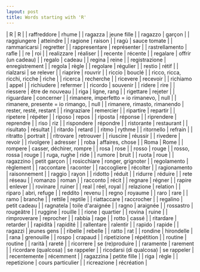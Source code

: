 ```yaml
---
layout: post
title: Words starting with 'R'
---
```

| R | R |
| raffreddore | rhume |
| ragazza | jeune fille |
| ragazzo | garçon |
| raggiungere | atteindre |
| ragione | raison |
| ragù | sauce tomate |
| rammaricarsi | regretter |
| rappresentare | représenter |
| rastrellamento | rafle |
| re | roi |
| realizzare | réaliser |
| recente | récente |
| regalare | offrir (un cadeau) |
| regalo | cadeau |
| regina | reine |
| registrazione | enregistrement |
| regola | règle |
| regolare | régulier |
| restio | rétif |
| rialzarsi | se relever |
| riaprire | rouvrir |
| riccio | bouclé |
| ricco, ricca, ricchi, ricche | riche |
| ricerca | recherche |
| ricevere | recevoir |
| richiamo | appel |
| richiudere | refermer |
| ricordo | souvenir |
| ridere | rire |
| riessere | être de nouveau |
| riga | ligne, rang |
| rigettare | rejeter |
| riguardare | concerner |
| rimanere, imperfetto = io rimanevo, | null |
| rimanere, presente = io rimango, | null |
| rimanere, rimasto, rimanendo | rester, resté, restant |
| ringraziare | remercier |
| ripartire | repartir |
| ripetere | répéter |
| riposo | repos |
| riposta | réponse |
| riprendere | reprendre |
| riso | riz |
| rispondere | répondre |
| ristorante | restaurant |
| risultato | résultat |
| ritardo | retard |
| ritmo | rythme |
| ritornello | refrain |
| ritratto | portrait |
| ritrovare | retrouver |
| riuscire | réussir |
| rivedere | revoir |
| rivolgere | adresser |
| roba | affaires, chose |
| Roma | Rome |
| rompere | casser, déchirer, rompre |
| rosa | rose |
| rosso | rouge |
| rosso, rossa | rouge |
| ruga, rughe | ride |
| rumore | bruit |
| ruota | roue |
| ragazzino | petit garçon |
| rosicchiare | ronger, grignoter |
| regolamento | règlement |
| raccontare | raconter |
| raccogliere | récolter |
| ragionamento | raisonnement |
| raggio | rayon |
| ridotto | réduit |
| ridurre | réduire |
| rete | réseau |
| romanzo | roman |
| racconto | récit |
| regnare | régner |
| rapire | enlever |
| rovinare | ruiner |
| real | réel, royal |
| relazione | relation |
| riparo | abri, refuge |
| reddito | revenu |
| regno | royaume |
| raro | rare |
| ramo | branche |
| rettile | reptile |
| riattaccare | raccrocher |
| regalino | petit cadeau |
| ragnatela | toile d'araignée |
| ragno | araignée |
| rossastro | rougeâtre |
| ruggine | rouille |
| rione | quartier |
| rovina | ruine |
| rimproverare | reprocher |
| rabbia | rage |
| rotto | cassé |
| ritardare | retarder |
| rapidità | rapidité |
| rallentare | ralentir |
| rapido | rapide |
| ragazzi | jeunes gens |
| ribelle | rebelle |
| ratto | rat |
| rondine | hirondelle |
| rana | grenouille |
| rospo | crapaud |
| ripetizione | répétition |
| routine | routine |
| rarità | rareté |
| ricorrere | se (re)produire |
| raramente | rarement |
| ricordare (qualcosa) | se rappeler |
| ricodarsi (di qualcosa) | se rappeler |
| recentemente | récemment |
| ragazzina | petite fille |
| riga | règle |
| repetizione | cours particulier |
| ricreazione | récréation |

